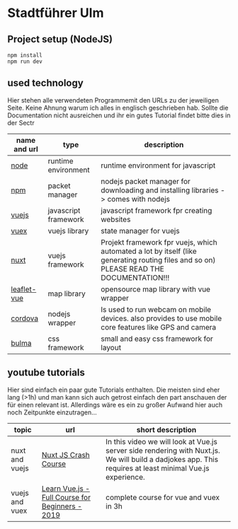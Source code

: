 # Stadtführer Ulm

## Project setup (NodeJS)
```
npm install
npm run dev
```

## used technology

Hier stehen alle verwendeten Programmemit den URLs zu der jeweiligen Seite. Keine Ahnung warum ich alles in englisch geschrieben hab.
Sollte die Documentation nicht ausreichen und ihr ein gutes Tutorial findet bitte dies in der Sectr

**name and url** | **type** | **description** 
-------- | -------- | --------
[node](https://nodejs.org/en/)   | runtime environment   |  runtime environment for javascript 
[npm](https://www.npmjs.com/)   | packet manager   |  nodejs packet manager for downloading and installing libraries -> comes with nodejs
[vuejs](https://vuejs.org/) | javascript framework | javascript framework fpr creating websites
[vuex](https://vuex.vuejs.org/) | vuejs library | state manager for vuejs
[nuxt](https://nuxtjs.org/) | vuejs framework   | Projekt framework fpr vuejs, which automated a lot by itself (like generating routing files and so on) PLEASE READ THE DOCUMENTATION!!!
[leaflet-vue](https://github.com/vue-leaflet/Vue2Leaflet) | map library | opensource map library with vue wrapper
[cordova](https://cordova.apache.org/) | nodejs wrapper | Is used to run webcam on mobile devices. also provides to use mobile core features like GPS and camera
[bulma](https://bulma.io/) | css framework | small and easy css framework for layout




## youtube tutorials

Hier sind einfach ein paar gute Tutorials enthalten. Die meisten sind eher lang (>1h) und man kann sich auch getrost einfach den part anschauen der für einen relevant ist.
Allerdings wäre es ein zu großer Aufwand hier auch noch Zeitpunkte einzutragen...

**topic** | **url** | **short description**
--------- | ------- | ---------------------
nuxt and vuejs | [Nuxt JS Crash Course](https://www.youtube.com/watch?v=ltzlhAxJr74) | In this video we will look at Vue.js server side rendering with Nuxt.js. We will build a dadjokes app. This requires at least minimal Vue.js experience.
vuejs and vuex | [Learn Vue.js - Full Course for Beginners - 2019](https://www.youtube.com/watch?v=4deVCNJq3qc) | complete course for vue and vuex in 3h

